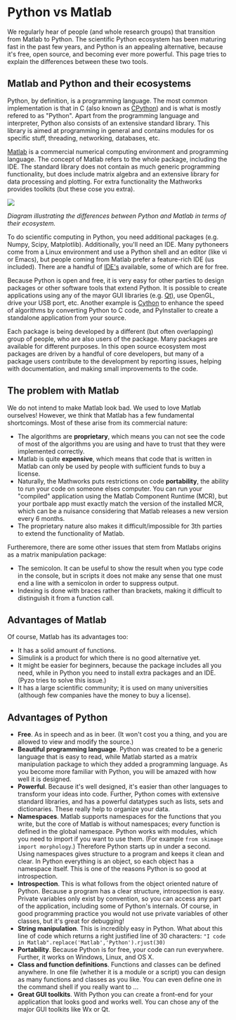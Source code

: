 # Python vs Matlab

We regularly hear of people (and whole research groups) that 
transition from Matlab to Python. The scientific Python ecosystem
has been maturing fast in the past few years, and Python is an appealing
alternative, because it's free, open source, and becoming ever more
powerful. This page tries to explain the differences between these two
tools.


## Matlab and Python and their ecosystems

Python, by definition, is a
programming language. The most common implementation is that in C (also
known as [CPython](http://en.wikipedia.org/wiki/CPython))
and is what is mostly refered to as "Python". Apart from the programming
language and interpreter, Python also consists of an extensive standard
library. This library is aimed at programming in general and contains
modules for os specific stuff, threading, networking, databases, etc.

[Matlab](http://en.wikipedia.org/wiki/MATLAB) 
is a commercial numerical computing environment and programming language.
The concept of Matlab refers to the whole package, including the IDE.
The standard library does not contain as much generic programming
functionality, but does include matrix algebra and an extensive library
for data processing and plotting. For extra functionality the Mathworks
provides toolkits (but these cose you extra).


<img src='pythonvsmatlab.png' align='center'>

*Diagram illustrating the differences between Python and
Matlab in terms of their ecosystem.*

To do scientific computing in Python, you need additional packages (e.g.
Numpy, Scipy, Matplotlib). Additionally, you'll need an IDE. Many
pythoneers come from a Linux environment and use a Python shell and an
editor (like vi or Emacs), but people coming from Matlab prefer a
feature-rich IDE (us included). There are a handful of
[IDE's](http://wiki.python.org/moin/IntegratedDevelopmentEnvironments)
available, some of which are for free.

Because Python is open and free, it is very easy for other parties to
design packages or other software tools that extend Python. It is
possible to create applications using any of the mayor GUI libraries
(e.g. [Qt](http://qt.io/)), use OpenGL, drive your USB port, 
etc. Another example is [Cython](http://www.cython.org/) to enhance 
the speed of algorithms by converting Python to C code, and PyInstaller
to create a standalone application from your source.

Each package is being developed by a different (but often overlapping)
group of people, who are also users of the package. Many packages are
available for different purposes. In this open source ecosystem most
packages are driven by a handful of core developers, but many of a
package users contribute to the development by reporting issues, helping
with documentation, and making small improvements to the code.


## The problem with Matlab

We do not intend to make Matlab look bad. We used to love Matlab
ourselves! However, we think that Matlab has a few fundamental
shortcomings. Most of these arise from its commercial nature:


  * The algorithms are **proprietary**, which means you can not see the
    code of most of the algorithms you are using and have to trust that
    they were implemented correctly.
  * Matlab is quite **expensive**, which means that code that is written
    in Matlab can only be used by people with sufficient funds to
    buy a license.
  * Naturally, the Mathworks puts restrictions on code **portability**,
    the ability to run your code on someone elses computer. You can run
    your "compiled" application using the Matlab Component Runtime
    (MCR), but your portbale app must exactly match the version of the
    installed MCR, which can be a nuisance considering that Matlab
    releases a new version every 6 months.
  * The proprietary nature also makes it difficult/impossible for 3th
    parties to extend the functionality of Matlab.
    
Furtheremore, there are some other issues that stem from Matlabs origins
as a matrix manipulation package:

  * The semicolon. It can be useful to show the result when you type
    code in the console, but in scripts it does not make any sense that
    one must end a line with a semicolon in order to suppress output.
  * Indexing is done with braces rather than brackets, making it 
    difficult to distinguish it from a function call.
        

## Advantages of Matlab 

Of course, Matlab has its advantages too:

  * It has a solid amount of functions. 
  * Simulink is a product for which there is no good alternative yet. 
  * It might be easier for beginners, because the package includes all
    you need, while in Python you need to install extra packages and
    an IDE. (Pyzo tries to solve this issue.)
  * It has a large scientific community; it is used on many universities
    (although few companies have the money to buy a license).


## Advantages of Python

  * **Free**. As in speech and as in beer. (It won't cost you a thing, and
    you are allowed to view and modify the source.)
  * **Beautiful programming language**. Python
    was created to be a generic language that is easy to read, while
    Matlab started as a matrix manipulation package to which they added
    a programming language. As you become more familiar with Python,
    you will be amazed with how well it is designed.
  * **Powerful**. Because it's well designed, it's easier than other
    languages to transform your ideas into code. Further, Python comes
    with extensive standard libraries, and has a powerful datatypes
    such as lists, sets and dictionaries. These really help to organize
    your data.
  * **Namespaces**. Matlab supports namespaces for the functions that
    you write, but the core of Matlab is without namespaces; every
    function is defined in the global namespace. Python works with
    modules, which you need to import if you want to use them. (For
    example ``from skimage import morphology``.) Therefore Python
    starts up in under a second. Using namespaces gives structure to a
    program and keeps it clean and clear. In Python everything is an
    object, so each object has a namespace itself. This is one of the
    reasons Python is so good at introspection.
  * **Introspection**. This is what follows from the object oriented nature
    of Python. Because a program has a clear structure, introspection
    is easy. Private variables only exist by convention, so you can access any part of the application, including some of Python's internals. Of course, in good programming practice you would not use private variables of other
    classes, but it's great for debugging!
  * **String manipulation**. This is incredibly easy in Python. What about
    this line of code which returns a right justified line of 30
    characters: ``"I code in Matlab".replace('Matlab','Python').rjust(30)``
  * **Portability**. Because Python is for free, your code can run
    everywhere. Further, it works on Windows, Linux, and OS X.
  * **Class and function definitions**. Functions and classes can be defined
    anywhere. In one file (whether it is a module or a script) you can
    design as many functions and classes as you like. You can even
    define one in the command shell if you really want to ...
  * **Great GUI toolkits**. With Python you can create a front-end for
    your application that looks good and works well. You can chose any
    of the major GUI toolkits like Wx or Qt.
